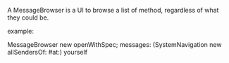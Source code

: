 A MessageBrowser is a UI to browse a list of method, regardless of what they could be.

example: 

MessageBrowser new
	openWithSpec;
	messages: (SystemNavigation new allSendersOf: #at:)
	yourself